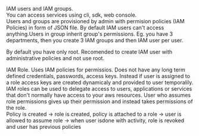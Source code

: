 IAM users and IAM groups.  
You can access services using cli, sdk, web console.  
Users and groups are provisioned by admin with permision policies (IAM Policies) in form of JSON file. By default IAM users can't access anything.Users in group inherit group's permissions. Eg. you have 3 departments, then you create 3 IAM groups and then IAM user per user.  

By default you have only root. Recomended to create IAM user with administrative policies and not use root.  

IAM Role. Uses IAM policies for permissios. Does not have any long term defined credentials, passwords, access keys. Instead if user is assigned to a role access keys are created dynamicaly and provided to user temporalily. IAM roles can be used to delegate access to users, applications or services that don't normally have access to your aws resources. User who assumes role permissions gives up their permission and instead takes permissions of the role.  
Policy is created -> role is created, policy is attached to a role -> user is allowed to assume role -> when user isdone with activity, role is revoked and user has previous policies